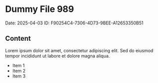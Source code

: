 # Dummy File 989

Date: 2025-04-03
ID: F90254C4-7306-4D73-9BEE-A12653350B51

## Content

Lorem ipsum dolor sit amet, consectetur adipiscing elit.
Sed do eiusmod tempor incididunt ut labore et dolore magna aliqua.

* Item 1
* Item 2
* Item 3

